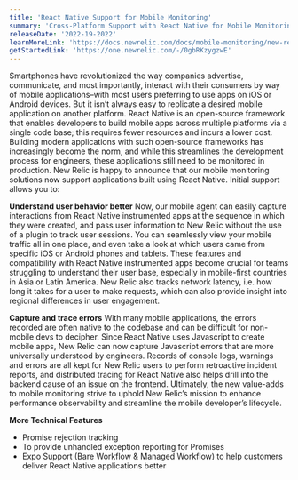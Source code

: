 ```yaml
---
title: 'React Native Support for Mobile Monitoring'
summary: 'Cross-Platform Support with React Native for Mobile Monitoring'
releaseDate: '2022-19-2022'
learnMoreLink: 'https://docs.newrelic.com/docs/mobile-monitoring/new-relic-monitoring-react-native/monitor-your-react-native-application/'
getStartedLink: 'https://one.newrelic.com/-/0gbRKzygzwE'
---
```


Smartphones have revolutionized the way companies advertise, communicate, and most importantly, interact with their consumers by way of mobile applications–with most users preferring to use apps on iOS or Android devices. But it isn’t always easy to replicate a desired mobile application on another platform.
React Native is an open-source framework that enables developers to build mobile apps across multiple platforms via a single code base; this requires fewer resources and incurs a lower cost. Building modern applications with such open-source frameworks has increasingly become the norm, and while this streamlines the development process for engineers, these applications still need to be monitored in production. New Relic is happy to announce that our mobile monitoring solutions now support applications built using React Native. Initial support allows you to:

**Understand user behavior better**
Now, our mobile agent can easily capture interactions from React Native instrumented apps at the sequence in which they were created, and pass user information to New Relic without the use of a plugin to track user sessions. You can seamlessly view your mobile traffic all in one place, and even take a look at which users came from specific iOS or Android phones and tablets. These features and compatibility with React Native instrumented apps become crucial for teams struggling to understand their user base, especially in mobile-first countries in Asia or Latin America. New Relic also tracks network latency, i.e. how long it takes for a user to make requests, which can also provide insight into regional differences in user engagement.

**Capture and trace errors**
With many mobile applications, the errors recorded are often native to the codebase and can be difficult for non-mobile devs to decipher. Since React Native uses Javascript to create mobile apps, New Relic can now capture Javascript errors that are more universally understood by engineers. Records of console logs, warnings and errors are all kept for New Relic users to perform retroactive incident reports, and distributed tracing for React Native also helps drill into the backend cause of an issue on the frontend. Ultimately, the new value-adds to mobile monitoring strive to uphold New Relic’s mission to enhance performance observability and streamline the mobile developer’s lifecycle.

**More Technical Features**
* Promise rejection tracking
* To provide unhandled exception reporting for Promises
* Expo Support (Bare Workflow & Managed Workflow) to help customers deliver React Native applications better

